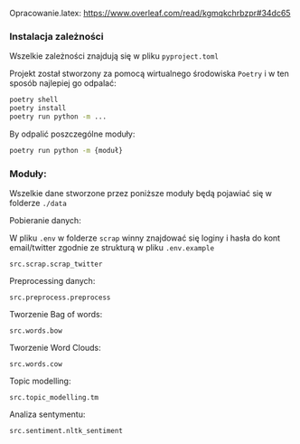 Opracowanie.latex:
https://www.overleaf.com/read/kgmqkchrbzpr#34dc65


### Instalacja zależności
Wszelkie zależności znajdują się w pliku `pyproject.toml`

Projekt został stworzony za pomocą wirtualnego środowiska `Poetry` i w ten sposób najlepiej go odpalać:
```bash
poetry shell
poetry install
poetry run python -m ...
```

By odpalić poszczególne moduły:

```bash
poetry run python -m {moduł}
```

### Moduły:
Wszelkie dane stworzone przez poniższe moduły będą pojawiać się w folderze `./data`

 Pobieranie danych:

W pliku `.env` w folderze `scrap` winny znajdować się loginy i hasła do kont email/twitter zgodnie ze strukturą w pliku `.env.example`

`src.scrap.scrap_twitter`

 Preprocessing danych:

 `src.preprocess.preprocess`

Tworzenie Bag of words:

`src.words.bow`

Tworzenie Word Clouds:

`src.words.cow`

Topic modelling:

`src.topic_modelling.tm`

Analiza sentymentu:

`src.sentiment.nltk_sentiment`